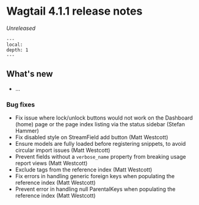 # Wagtail 4.1.1 release notes

_Unreleased_

```{contents}
---
local:
depth: 1
---
```

## What's new

 * ...

### Bug fixes

 * Fix issue where lock/unlock buttons would not work on the Dashboard (home) page or the page index listing via the status sidebar (Stefan Hammer)
 * Fix disabled style on StreamField add button (Matt Westcott)
 * Ensure models are fully loaded before registering snippets, to avoid circular import issues (Matt Westcott)
 * Prevent fields without a `verbose_name` property from breaking usage report views (Matt Westcott)
 * Exclude tags from the reference index (Matt Westcott)
 * Fix errors in handling generic foreign keys when populating the reference index (Matt Westcott)
 * Prevent error in handling null ParentalKeys when populating the reference index (Matt Westcott)
